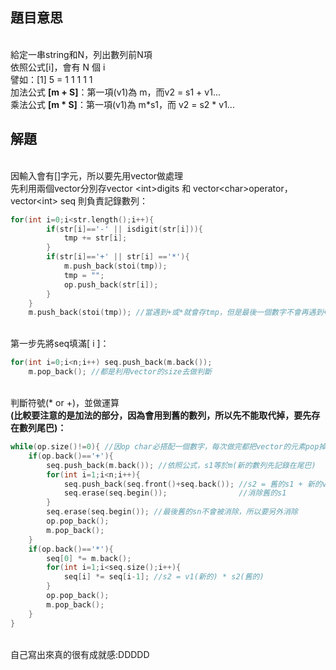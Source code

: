 ## 題目意思<br>
<br>給定一串string和N，列出數列前N項
<br>依照公式[i]，會有 N 個 i
<br>譬如：[1] 5 = 1 1 1 1 1
<br>加法公式  **[m + S]**：第一項(v1)為 m，而v2 = s1 + v1...
<br>乘法公式  **[m * S]**：第一項(v1)為 m\*s1，而 v2 = s2 \* v1...

## 解題<br>
<br>因輸入會有[]字元，所以要先用vector做處理
<br>先利用兩個vector分別存vector \<int\>digits 和 vector\<char\>operator，vector\<int\> seq 則負責記錄數列：
```cpp
for(int i=0;i<str.length();i++){
		if(str[i]=='-' || isdigit(str[i])){
			tmp += str[i];
		}
		if(str[i]=='+' || str[i] =='*'){
			m.push_back(stoi(tmp));
			tmp = "";
			op.push_back(str[i]);
		}
	}
	m.push_back(stoi(tmp)); //當遇到+或*就會存tmp，但是最後一個數字不會再遇到+或*，所以要另外再存進vector
```
<br>第一步先將seq填滿[ i ]：
```cpp
for(int i=0;i<n;i++) seq.push_back(m.back());
	m.pop_back(); //都是利用vector的size去做判斷
```
<br>判斷符號(\* or +)，並做運算
<br>**(比較要注意的是加法的部分，因為會用到舊的數列，所以先不能取代掉，要先存在數列尾巴)：**
```cpp
while(op.size()!=0){ //因op char必搭配一個數字，每次做完都把vector的元素pop掉
	if(op.back()=='+'){
		seq.push_back(m.back()); //依照公式，s1等於m(新的數列先記錄在尾巴)
		for(int i=1;i<n;i++){
			seq.push_back(seq.front()+seq.back()); //s2 = 舊的s1 + 新的v1
			seq.erase(seq.begin());				   //消除舊的s1
		}
		seq.erase(seq.begin()); //最後舊的sn不會被消除，所以要另外消除
		op.pop_back();
		m.pop_back();
	}
	if(op.back()=='*'){
		seq[0] *= m.back();
		for(int i=1;i<seq.size();i++){
			seq[i] *= seq[i-1]; //s2 = v1(新的) * s2(舊的)
		}
		op.pop_back();
		m.pop_back();
	}
}
```

<br>自己寫出來真的很有成就感:DDDDD
